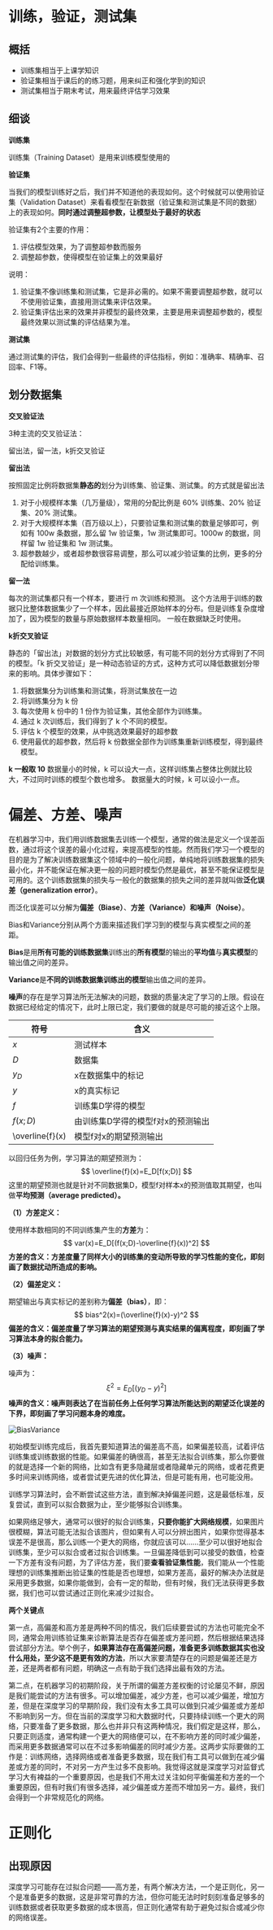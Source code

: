 # 训练，验证，测试集

## 概括

- 训练集相当于上课学知识
- 验证集相当于课后的的练习题，用来纠正和强化学到的知识
- 测试集相当于期末考试，用来最终评估学习效果

## 细谈

**训练集**

训练集（Training Dataset）是用来训练模型使用的

**验证集**

当我们的模型训练好之后，我们并不知道他的表现如何。这个时候就可以使用验证集（Validation Dataset）来看看模型在新数据（验证集和测试集是不同的数据）上的表现如何。**同时通过调整超参数，让模型处于最好的状态**

验证集有2个主要的作用：

1. 评估模型效果，为了调整超参数而服务
2. 调整超参数，使得模型在验证集上的效果最好

说明：

1. 验证集不像训练集和测试集，它是非必需的。如果不需要调整超参数，就可以不使用验证集，直接用测试集来评估效果。
2. 验证集评估出来的效果并非模型的最终效果，主要是用来调整超参数的，模型最终效果以测试集的评估结果为准。

**测试集**

通过测试集的评估，我们会得到一些最终的评估指标，例如：准确率、精确率、召回率、F1等。

## 划分数据集

**交叉验证法**

3种主流的交叉验证法：

留出法，留一法，k折交叉验证

**留出法**

按照固定比例将数据集**静态的**划分为训练集、验证集、测试集。的方式就是留出法

1. 对于小规模样本集（几万量级），常用的分配比例是 60% 训练集、20% 验证集、20% 测试集。
2. 对于大规模样本集（百万级以上），只要验证集和测试集的数量足够即可，例如有 100w 条数据，那么留 1w 验证集，1w 测试集即可。1000w 的数据，同样留 1w 验证集和 1w 测试集。
3. 超参数越少，或者超参数很容易调整，那么可以减少验证集的比例，更多的分配给训练集。

**留一法**

每次的测试集都只有一个样本，要进行 m 次训练和预测。 这个方法用于训练的数据只比整体数据集少了一个样本，因此最接近原始样本的分布。但是训练复杂度增加了，因为模型的数量与原始数据样本数量相同。 一般在数据缺乏时使用。

**k折交叉验证**

静态的「留出法」对数据的划分方式比较敏感，有可能不同的划分方式得到了不同的模型。「k 折交叉验证」是一种动态验证的方式，这种方式可以降低数据划分带来的影响。具体步骤如下：

1. 将数据集分为训练集和测试集，将测试集放在一边
2. 将训练集分为 k 份
3. 每次使用 k 份中的 1 份作为验证集，其他全部作为训练集。
4. 通过 k 次训练后，我们得到了 k 个不同的模型。
5. 评估 k 个模型的效果，从中挑选效果最好的超参数
6. 使用最优的超参数，然后将 k 份数据全部作为训练集重新训练模型，得到最终模型。

**k 一般取 10** 数据量小的时候，k 可以设大一点，这样训练集占整体比例就比较大，不过同时训练的模型个数也增多。 数据量大的时候，k 可以设小一点。

# 偏差、方差、噪声

在机器学习中，我们用训练数据集去训练一个模型，通常的做法是定义一个误差函数，通过将这个误差的最小化过程，来提高模型的性能。然而我们学习一个模型的目的是为了解决训练数据集这个领域中的一般化问题，单纯地将训练数据集的损失最小化，并不能保证在解决更一般的问题时模型仍然是最优，甚至不能保证模型是可用的。这个训练数据集的损失与一般化的数据集的损失之间的差异就叫做**泛化误差（generalization error）**。

而泛化误差可以分解为**偏差（Biase）**、**方差（Variance）**和**噪声（Noise）**。

Bias和Variance分别从两个方面来描述我们学习到的模型与真实模型之间的差距。

**Bias**是用**所有可能的训练数据集**训练出的**所有模型**的输出的**平均值**与**真实模型**的输出值之间的差异。

**Variance**是**不同的训练数据集训练出的模型**输出值之间的差异。

**噪声**的存在是学习算法所无法解决的问题，数据的质量决定了学习的上限。假设在数据已经给定的情况下，此时上限已定，我们要做的就是尽可能的接近这个上限。

| 符号            | 含义                              |
| --------------- | --------------------------------- |
| $x$             | 测试样本                          |
| $D$             | 数据集                            |
| $y_D$           | x在数据集中的标记                 |
| $y$             | x的真实标记                       |
| $f$             | 训练集D学得的模型                 |
| $f(x;D)$        | 由训练集D学得的模型f对x的预测输出 |
| \overline{f}(x) | 模型f对x的期望预测输出            |

以回归任务为例，学习算法的期望预测为：
$$
\overline{f}(x)=E_D[f(x;D)]
$$
这里的期望预测也就是针对不同数据集D，模型f对样本x的预测值取其期望，也叫做**平均预测（average predicted）。**

**（1）方差定义：**

使用样本数相同的不同训练集产生的**方差**为：
$$
var(x)=E_D[(f(x;D)-\overline{f}(x))^2]
$$
**方差的含义：方差度量了同样大小的训练集的变动所导致的学习性能的变化，即刻画了数据扰动所造成的影响。**

**（2）偏差定义：**

期望输出与真实标记的差别称为**偏差（bias）**，即：
$$
bias^2(x)=(\overline{f}(x)-y)^2
$$
**偏差的含义：偏差度量了学习算法的期望预测与真实结果的偏离程度，即刻画了学习算法本身的拟合能力。**

**（3）噪声：**

噪声为：
$$
\xi ^2 = E_D [(y_D-y)^2]
$$
**噪声的含义：噪声则表达了在当前任务上任何学习算法所能达到的期望泛化误差的下界，即刻画了学习问题本身的难度。**

![BiasVariance](../img/DL/BiasVariance.jpg)



初始模型训练完成后，我首先要知道算法的偏差高不高，如果偏差较高，试着评估训练集或训练数据的性能。如果偏差的确很高，甚至无法拟合训练集，那么你要做的就是选择一个新的网络，比如含有更多隐藏层或者隐藏单元的网络，或者花费更多时间来训练网络，或者尝试更先进的优化算法，但是可能有用，也可能没用。

训练学习算法时，会不断尝试这些方法，直到解决掉偏差问题，这是最低标准，反复尝试，直到可以拟合数据为止，至少能够拟合训练集。

如果网络足够大，通常可以很好的拟合训练集，**只要你能扩大网络规模**，如果图片很模糊，算法可能无法拟合该图片，但如果有人可以分辨出图片，如果你觉得基本误差不是很高，那么训练一个更大的网络，你就应该可以……至少可以很好地拟合训练集，至少可以拟合或者过拟合训练集。一旦偏差降低到可以接受的数值，检查一下方差有没有问题，为了评估方差，我们要**查看验证集性能**，我们能从一个性能理想的训练集推断出验证集的性能是否也理想，如果方差高，最好的解决办法就是采用更多数据，如果你能做到，会有一定的帮助，但有时候，我们无法获得更多数据，我们也可以尝试通过正则化来减少过拟合。

**两个关键点**

第一点，高偏差和高方差是两种不同的情况，我们后续要尝试的方法也可能完全不同，通常会用训练验证集来诊断算法是否存在偏差或方差问题，然后根据结果选择尝试部分方法。举个例子，**如果算法存在高偏差问题，准备更多训练数据其实也没什么用处，至少这不是更有效的方法**，所以大家要清楚存在的问题是偏差还是方差，还是两者都有问题，明确这一点有助于我们选择出最有效的方法。

第二点，在机器学习的初期阶段，关于所谓的偏差方差权衡的讨论屡见不鲜，原因是我们能尝试的方法有很多。可以增加偏差，减少方差，也可以减少偏差，增加方差，但是在深度学习的早期阶段，我们没有太多工具可以做到只减少偏差或方差却不影响到另一方。但在当前的深度学习和大数据时代，只要持续训练一个更大的网络，只要准备了更多数据，那么也并非只有这两种情况，我们假定是这样，那么，只要正则适度，通常构建一个更大的网络便可以，在不影响方差的同时减少偏差，而采用更多数据通常可以在不过多影响偏差的同时减少方差。这两步实际要做的工作是：训练网络，选择网络或者准备更多数据，现在我们有工具可以做到在减少偏差或方差的同时，不对另一方产生过多不良影响。我觉得这就是深度学习对监督式学习大有裨益的一个重要原因，也是我们不用太过关注如何平衡偏差和方差的一个重要原因，但有时我们有很多选择，减少偏差或方差而不增加另一方。最终，我们会得到一个非常规范化的网络。

# 正则化

## 出现原因

深度学习可能存在过拟合问题——高方差，有两个解决方法，一个是正则化，另一个是准备更多的数据，这是非常可靠的方法，但你可能无法时时刻刻准备足够多的训练数据或者获取更多数据的成本很高，但正则化通常有助于避免过拟合或减少你的网络误差。

## 

















